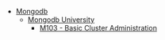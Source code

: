 <!-- docs/_sidebar.md -->

* [Mongodb](/mongodb/index.md)
    * [Mongodb University](/mongodb/university/index.md)
        * [M103 - Basic Cluster Administration](/mongodb/university/m103.md)
